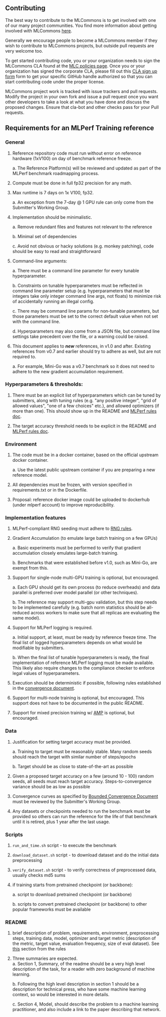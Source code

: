 ## Contributing

The best way to contribute to the MLCommons is to get involved with one of our many project communities. You find more information about getting involved with MLCommons [here](https://mlcommons.org/en/get-involved/#getting-started). 

Generally we encourage people to become a MLCommons member if they wish to contribute to MLCommons projects, but outside pull requests are very welcome too.

To get started contributing code, you or your organization needs to sign the MLCommons CLA found at the [MLC policies page](https://mlcommons.org/en/policies/). Once you or your organization has signed the corporate CLA, please fill out this [CLA sign up form](https://forms.gle/Ew1KkBVpyeJDuRw67) form to get your specific GitHub handle authorized so that you can start contributing code under the proper license.

MLCommons project work is tracked with issue trackers and pull requests. Modify the project in your own fork and issue a pull request once you want other developers to take a look at what you have done and discuss the proposed changes. Ensure that cla-bot and other checks pass for your Pull requests.

## Requirements for an MLPerf Training reference

 ### General

 1. Reference repository code must run without error on reference hardware (1xV100) on day of benchmark reference freeze.
 
     a. The Reference Platform(s) will be reviewed and updated as part of the MLPerf benchmark roadmapping process.

 2. Compute must be done in full fp32 precision for any math.

 3. Max runtime is 7 days on 1x V100, fp32.

     a. An exception from the 7-day @ 1 GPU rule can only come from the Submitter's Working Group.

 4. Implementation should be minimalistic.

     a. Remove redundant files and features not relevant to the reference

     b. Minimal set of dependencies

     c. Avoid not obvious or hacky solutions (e.g. monkey patching), code should be easy to read
     and straightforward

 5. Command-line arguments:

     a. There must be a command line parameter for every tunable hyperparameter.

     b. Constraints on tunable hyperparameters must be reflected in command line parameter setup (e.g. hyperparameters that must be integers take only integer command line args, not floats) to minimize risk of accidentally running an illegal config.

     c. There may be command line params for non-tunable parameters, but those parameters must be set to the correct default value when not set with the command line.

     d. Hyperparameters may also come from a JSON file, but command line settings take precedent over the file, or a warning could be raised.

 6. This document applies to ***new*** references, in v1.0 and after.  Existing references from v0.7 and earlier should try to adhere as well, but are not required to.

     a. For example, Mini-Go was a v0.7 benchmark so it does not need to adhere to the new gradient accumulation requirement.

 ### Hyperparameters & thresholds:

 1. There must be an explicit list of hyperparameters which can be tuned by submitters, along with tuning rules (e.g. "any positive integer", "grid of allowed values", "one of a few choices" etc.), and allowed optimizers (if more than one).   This should show up in the README and [MLPerf rules doc](https://github.com/mlcommons/training_policies/blob/master/training_rules.adoc#hyperparameters "hyperparameter rules").

 2. The target accuracy threshold needs to be explicit in the README and [MLPerf rules doc](https://github.com/mlcommons/training_policies/blob/master/training_rules.adoc#benchmarks "benchmark table").

 ### Environment

 1. The code must be in a docker container, based on the official upstream docker container.

     a. Use the latest public upstream container if you are preparing a new reference model.

 2. All dependencies must be frozen, with version specified in requirements.txt or in the Dockerfile.

 3. Proposal: reference docker image could be uploaded to dockerhub (under mlperf account) to improve reproducibility.

 ### Implementation features

 1. MLPerf-compliant RNG seeding must adhere to [RNG rules](https://github.com/mlperf/training_policies/blob/master/training_rules.adoc#51-random-numbers "training rules doc").

 2. Gradient Accumulation (to emulate large batch training on a few GPUs)

     a. Basic experiments must be performed to verify that gradient accumulation closely emulates large-batch training.

     b. Benchmarks that were established before v1.0, such as Mini-Go, are exempt from this.

 3. Support for single-node multi-GPU training is optional, but encouraged.

     a. Each GPU should get its own process (to reduce overheads) and data parallel is preferred over model parallel (or other techniques).

     b. The reference may support multi-gpu validation, but this step needs to be implemented carefully (e.g. batch norm statistics should be all-reduced across workers to make sure that all replicas are evaluating the same model).

 4. Support for MLPerf logging is required.

     a. Initial support, at least, must be ready by reference freeze time.  The final list of logged hyperparameters depends on what would be modifiable by submitters.

     b. When the final list of tunable hyperparameters is ready, the final implementation of reference MLPerf logging must be made available.  This likely also require changes to the compliance checker to enforce legal values of hyperparameters.

 5. Execution should be deterministic if possible, following rules established in the [convergence document](https://docs.google.com/document/d/15DBV5mM8KHYMjGRsJiztQaz-uxKaekOr2pnwmQl_RT0/edit#heading=h.m94pu2k61l60 "google doc").

 6. Support for multi-node training is optional, but encouraged.  This support does not have to be documented in the public README.

 7. Support for mixed precision training w/ [AMP](https://developer.nvidia.com/automatic-mixed-precision) is optional, but encouraged.

 ### Data

 1. Justification for setting target accuracy must be provided.

     a. Training to target must be reasonably stable.  Many random seeds should reach the target with similar number of steps/epochs

     b. Target should be as close to state-of-the-art as possible

 2. Given a proposed target accuracy on a few (around 10 - 100) random seeds, all seeds must reach target accuracy. Steps-to-convergence variance should be as low as possible

 3. Convergence curves as specified by [Bounded Convergence Document](https://docs.google.com/document/d/15DBV5mM8KHYMjGRsJiztQaz-uxKaekOr2pnwmQl_RT0/edit#heading=h.m94pu2k61l60 "google doc") must be reviewed by the Submitter's Working Group.

 4. Any datasets or checkpoints needed to run the benchmark must be provided so others can run the reference for the life of that benchmark until it is retired, plus 1 year after the last usage.

 ### Scripts

 1. `run_and_time.sh` script - to execute the benchmark

 2. `download_dataset.sh` script - to download dataset and do the initial data preprocessing

 3. `verify_dataset.sh` script - to verify correctness of preprocessed data, usually checks md5 sums

 4. if training starts from pretrained checkpoint (or backbone):

     a. script to download pretrained checkpoint (or backbone)

     b. scripts to convert pretrained checkpoint (or backbone) to other popular frameworks must be available

 ### README

 1. brief description of problem, requirements, environment, preprocessing steps, training data, model, optimizer and target metric (description of the metric, target value, evaluation frequency, size of eval dataset).  See [this](https://github.com/mlcommons/training_policies/blob/master/training_rules.adoc#benchmarks) section from the rules

 2. Three summaries are expected.  
     a. Section 1, Summary, of the readme should be a very high level description of the task, for a reader with zero background of machine learning.  

     b. Following the high level description in section 1 should be a description for technical press, who have some machine learning context, so would be interested in more details.  

     c. Section 4, Model, should describe the problem to a machine learning practitioner, and also include a link to the paper describing that network.

